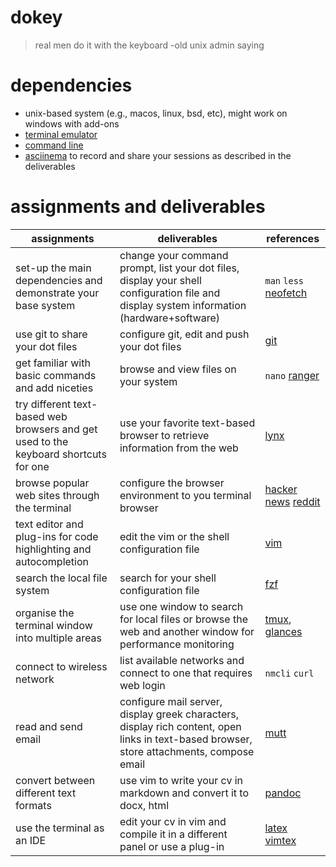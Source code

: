 # dokey
> real men do it with the keyboard 
-old unix admin saying

# dependencies
* unix-based system (e.g., macos, linux, bsd, etc), might work on windows with add-ons
* [terminal emulator](https://en.wikipedia.org/wiki/Terminal_emulator)
* [command line](https://en.wikipedia.org/wiki/Command-line_interface)
* [asciinema](https://asciinema.org/) to record and share your sessions as described in the deliverables

# assignments and deliverables
| assignments | deliverables | references |
| -- | -- | -- |
| set-up the main dependencies and demonstrate your base system | change your command prompt, list your dot files, display your shell configuration file and display system information (hardware+software) | `man` `less` [neofetch](https://github.com/dylanaraps/neofetch) |
| use git to share your dot files | configure git, edit and push your dot files | [git](https://en.wikipedia.org/wiki/Git) |
| get familiar with basic commands and add niceties | browse and view files on your system | `nano` [ranger](https://ranger.github.io/) |
| try different text-based web browsers and get used to the keyboard shortcuts for one | use your favorite text-based browser to retrieve information from the web | [lynx](https://lynx.browser.org/) |
| browse popular web sites through the terminal | configure the browser environment to you terminal browser | [hacker news](https://github.com/donnemartin/haxor-news) [reddit](https://github.com/michael-lazar/rtv) |
| text editor and plug-ins for code highlighting and autocompletion | edit the vim or the shell configuration file | [vim](https://www.vim.org/) |
| search the local file system | search for your shell configuration file | [fzf](https://github.com/junegunn/fzf) |
| organise the terminal window into multiple areas | use one window to search for local files or browse the web and another window for performance monitoring  | [tmux](https://en.wikipedia.org/wiki/Tmux), [glances](https://github.com/nicolargo/glances) |
| connect to wireless network | list available networks and connect to one that requires web login | `nmcli` `curl` |
| read and send email | configure mail server, display greek characters, display rich content, open links in text-based browser, store attachments, compose email | [mutt](http://www.mutt.org/) |
| convert between different text formats | use vim to write your cv in markdown and convert it to docx, html | [pandoc](https://pandoc.org/) |
| use the terminal as an IDE | edit your cv in vim and compile it in a different panel or use a plug-in | [latex](https://www.latex-project.org/) [vimtex](https://github.com/lervag/vimtex) |
